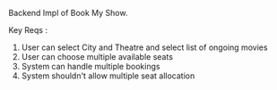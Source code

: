 Backend Impl of Book My Show.

Key Reqs :
1. User can select City and Theatre and select list of ongoing movies
2. User can choose multiple available seats
3. System can handle multiple bookings
4. System shouldn't allow multiple seat allocation

